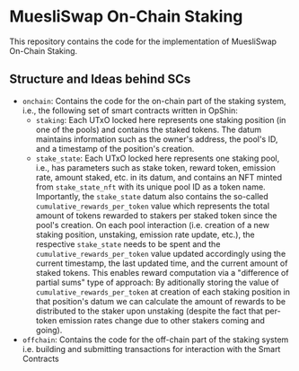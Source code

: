 # MuesliSwap On-Chain Staking

This repository contains the code for the implementation of MuesliSwap On-Chain Staking.

## Structure and Ideas behind SCs

- `onchain`: Contains the code for the on-chain part of the staking system, i.e., the following set of smart contracts written in OpShin:
    - `staking`: Each UTxO locked here represents one staking position (in one of the pools) and contains the staked tokens. The datum maintains information such as the owner's address, the pool's ID, and a timestamp of the position's creation.
    - `stake_state`: Each UTxO locked here represents one staking pool, i.e., has parameters such as stake token, reward token, emission rate, amount staked, etc. in its datum, and contains an NFT minted from `stake_state_nft` with its unique pool ID as a token name. Importantly, the `stake_state` datum also contains the so-called `cumulative_rewards_per_token` value which represents the total amount of tokens rewarded to stakers per staked token since the pool's creation. On each pool interaction (i.e. creation of a new staking position, unstaking, emission rate update, etc.), the respective `stake_state` needs to be spent and the `cumulative_rewards_per_token` value updated accordingly using the current timestamp, the last updated time, and the current amount of staked tokens. This enables reward computation via a "difference of partial sums" type of approach: By aditionally storing the value of `cumulative_rewards_per_token` at creation of each staking position in that position's datum we can calculate the amount of rewards to be distributed to the staker upon unstaking (despite the fact that per-token emission rates change due to other stakers coming and going).
- `offchain`: Contains the code for the off-chain part of the staking system i.e. building and submitting transactions for interaction with the Smart Contracts
